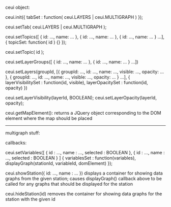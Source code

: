 ceui object:

ceui.init({
  tabSet : function( ceui.LAYERS | ceui.MULTIGRAPH )
});

ceui.setTab( ceui.LAYERS | ceui.MULTIGRAPH );

ceui.setTopics([
   { id: ..., name: ... },
   { id: ..., name: ... },
   { id: ..., name: ... }
   ...], {
     topicSet: function( id ) {}
   });

ceui.setTopic( id );

ceui.setLayerGroups([
  { id: ..., name: ... },
  { id: ..., name: ... }
  ...])
  
ceui.setLayers(groupId,
  [{ groupId: ..., id: ..., name: ..., visible: ..., opacity: ... },
   { groupId: ..., id: ..., name: ..., visible: ..., opacity: ... }
   ...],
  {
    layerVisibilitySet : function(id, visible),
    layerOpacitySet : function(id, opacity)
  })

ceui.setLayerVisibility(layerId, BOOLEAN);
ceui.setLayerOpacity(layerId, opacity);

ceui.getMapElement(): returns a JQuery object corresponding to the DOM element where the map
                 should be placed
                 
                 
                 
------------------------------------------------------------------------
multigraph stuff:

callbacks:

ceui.setVariables([
    { id : ..., name : ..., selected : BOOLEAN },
    { id : ..., name : ..., selected : BOOLEAN }
  ] {
    variablesSet : function(variables),
    displayGraph(stationId, variableId, domElement)
  });

ceui.showStation({ id: ..., name : ... })
   displays a container for showing data graphs from the given station; causes
   displayGraph() callback above to be called for any graphs that should be
   displayed for the station
   
ceui.hideStation(id)
   removes the container for showing data graphs for the station with the given id
